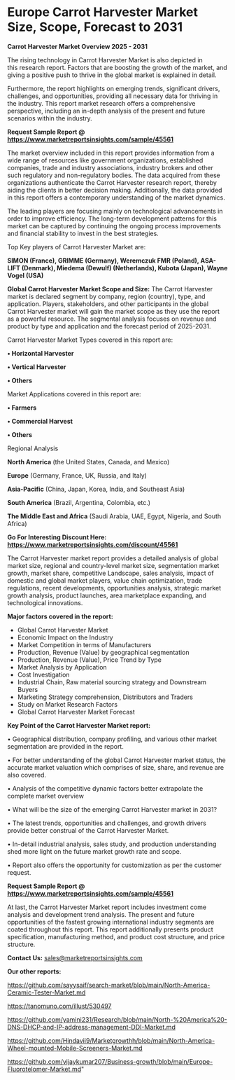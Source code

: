 # Europe Carrot Harvester Market Size, Scope, Forecast to 2031

<Strong> Carrot Harvester Market Overview 2025 - 2031</strong>

The rising technology in Carrot Harvester Market is also depicted in this research report. Factors that are boosting the growth of the market, and giving a positive push to thrive in the global market is explained in detail.

Furthermore, the report highlights on emerging trends, significant drivers, challenges, and opportunities, providing all necessary data for thriving in the industry. This report market research offers a comprehensive perspective, including an in-depth analysis of the present and future scenarios within the industry.

<strong>Request Sample Report @ <a href=https://www.marketreportsinsights.com/sample/45561>https://www.marketreportsinsights.com/sample/45561</a></strong>

The market overview included in this report provides information from a wide range of resources like government organizations, established companies, trade and industry associations, industry brokers and other such regulatory and non-regulatory bodies. The data acquired from these organizations authenticate the Carrot Harvester research report, thereby aiding the clients in better decision making. Additionally, the data provided in this report offers a contemporary understanding of the market dynamics.

The leading players are focusing mainly on technological advancements in order to improve efficiency. The long-term development patterns for this market can be captured by continuing the ongoing process improvements and financial stability to invest in the best strategies.

Top Key players of Carrot Harvester Market are:

<strong>SIMON (France), GRIMME (Germany), Weremczuk FMR (Poland), ASA-LIFT (Denmark), Miedema (Dewulf) (Netherlands), Kubota (Japan), Wayne Vogel (USA)</strong>

<strong><b>Global Carrot Harvester Market Scope and Size:</b></strong>
The Carrot Harvester market is declared segment by company, region (country), type, and application. Players, stakeholders, and other participants in the global Carrot Harvester market will gain the market scope as they use the report as a powerful resource. The segmental analysis focuses on revenue and product by type and application and the forecast period of 2025-2031.

Carrot Harvester Market Types covered in this report are:

<strong>•  Horizontal Harvester

•  Vertical Harvester

•  Others</strong>

Market Applications covered in this report are:

<strong>•  Farmers

•  Commercial Harvest

•  Others</strong> 

Regional Analysis

<strong>North America</strong> (the United States, Canada, and Mexico)

<strong>Europe</strong> (Germany, France, UK, Russia, and Italy)

<strong>Asia-Pacific</strong> (China, Japan, Korea, India, and Southeast Asia)

<strong>South America</strong> (Brazil, Argentina, Colombia, etc.)

<strong>The Middle East and Africa</strong> (Saudi Arabia, UAE, Egypt, Nigeria, and South Africa)

<strong>Go For Interesting Discount Here: <a href=https://www.marketreportsinsights.com/discount/45561>https://www.marketreportsinsights.com/discount/45561</a></strong>

The Carrot Harvester market report provides a detailed analysis of global market size, regional and country-level market size, segmentation market growth, market share, competitive Landscape, sales analysis, impact of domestic and global market players, value chain optimization, trade regulations, recent developments, opportunities analysis, strategic market growth analysis, product launches, area marketplace expanding, and technological innovations.

<strong><b>Major factors covered in the report:</b></strong>
<ul>
  <li>Global Carrot Harvester Market </li>
  <li>Economic Impact on the Industry</li>
  <li>Market Competition in terms of Manufacturers</li>
  <li>Production, Revenue (Value) by geographical segmentation</li>
  <li>Production, Revenue (Value), Price Trend by Type</li>
  <li>Market Analysis by Application</li>
  <li>Cost Investigation</li>
  <li>Industrial Chain, Raw material sourcing strategy and Downstream Buyers</li>
  <li>Marketing Strategy comprehension, Distributors and Traders</li>
  <li>Study on Market Research Factors</li>
  <li>Global Carrot Harvester Market Forecast</li>
</ul>

<strong><b>Key Point of the Carrot Harvester Market report:</b></strong>

• Geographical distribution, company profiling, and various other market segmentation are provided in the report.

• For better understanding of the global Carrot Harvester market status, the accurate market valuation which comprises of size, share, and revenue are also covered.

• Analysis of the competitive dynamic factors better extrapolate the complete market overview

• What will be the size of the emerging Carrot Harvester market in 2031?

• The latest trends, opportunities and challenges, and growth drivers provide better construal of the Carrot Harvester Market.

• In-detail industrial analysis, sales study, and production understanding shed more light on the future market growth rate and scope.

• Report also offers the opportunity for customization as per the customer request.

<strong>Request Sample Report @ <a href=https://www.marketreportsinsights.com/sample/45561>https://www.marketreportsinsights.com/sample/45561</a></strong>

At last, the Carrot Harvester Market report includes investment come analysis and development trend analysis. The present and future opportunities of the fastest growing international industry segments are coated throughout this report. This report additionally presents product specification, manufacturing method, and product cost structure, and price structure.

<strong>Contact Us:</strong>
sales@marketreportsinsights.com

<strong>Our other reports:</strong>

<a href=https://github.com/sayysaif/search-market/blob/main/North-America-Ceramic-Tester-Market.md>https://github.com/sayysaif/search-market/blob/main/North-America-Ceramic-Tester-Market.md</a>

<a href=https://tanomuno.com/illust/530497>https://tanomuno.com/illust/530497</a>

<a href=https://github.com/yamini231/Research/blob/main/North-%20America%20-DNS-DHCP-and-IP-address-management-DDI-Market.md>https://github.com/yamini231/Research/blob/main/North-%20America%20-DNS-DHCP-and-IP-address-management-DDI-Market.md</a>

<a href=https://github.com/Hindavii9/Marketgrowthh/blob/main/North-America-Wheel-mounted-Mobile-Screeners-Market.md>https://github.com/Hindavii9/Marketgrowthh/blob/main/North-America-Wheel-mounted-Mobile-Screeners-Market.md</a>

<a href=https://github.com/vijaykumar207/Business-growth/blob/main/Europe-Fluorotelomer-Market.md>https://github.com/vijaykumar207/Business-growth/blob/main/Europe-Fluorotelomer-Market.md</a>"
